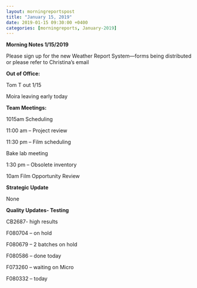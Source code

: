 ```yaml
---  
layout: morningreportspost  
title: "January 15, 2019"  
date: 2019-01-15 09:30:00 +0400  
categories: [morningreports, January-2019]  
---
```


**Morning Notes 1/15/2019**

Please sign up for the new Weather Report System—forms being distributed or
please refer to Christina’s email

**Out of Office:**

Tom T out 1/15

Moira leaving early today

**Team Meetings:**

1015am Scheduling

11:00 am – Project review

11:30 pm – Film scheduling

Bake lab meeting

1:30 pm – Obsolete inventory

10am Film Opportunity Review

**Strategic Update**

None

**Quality Updates- Testing**

CB2687- high results

F080704 – on hold

F080679 – 2 batches on hold

F080586 – done today

F073260 – waiting on Micro

F080332 – today
